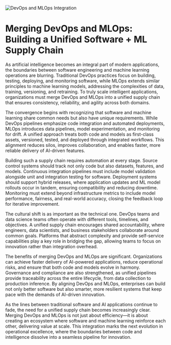 ![DevOps and MLOps Integration](https://www.marktechpost.com/wp-content/uploads/2022/08/MLOps-Cycle.png)

# Merging DevOps and MLOps: Building a Unified Software + ML Supply Chain

As artificial intelligence becomes an integral part of modern applications, the boundaries between software engineering and machine learning operations are blurring. Traditional DevOps practices focus on building, testing, deploying, and monitoring software, while MLOps extends similar principles to machine learning models, addressing the complexities of data, training, versioning, and retraining. To truly scale intelligent applications, organizations must merge DevOps and MLOps into a unified supply chain that ensures consistency, reliability, and agility across both domains.

The convergence begins with recognizing that software and machine learning share common needs but also have unique requirements. While DevOps pipelines emphasize code integration and automated deployments, MLOps introduces data pipelines, model experimentation, and monitoring for drift. A unified approach treats both code and models as first-class assets, versioned, tested, and deployed through integrated workflows. This alignment reduces silos, improves collaboration, and enables faster, more reliable delivery of AI-driven features.

Building such a supply chain requires automation at every stage. Source control systems should track not only code but also datasets, features, and models. Continuous integration pipelines must include model validation alongside unit and integration testing for software. Deployment systems should support hybrid releases, where application updates and ML model rollouts occur in tandem, ensuring compatibility and reducing downtime. Monitoring must extend beyond infrastructure metrics to include model performance, fairness, and real-world accuracy, closing the feedback loop for iterative improvement.

The cultural shift is as important as the technical one. DevOps teams and data science teams often operate with different tools, timelines, and objectives. A unified supply chain encourages shared accountability, where engineers, data scientists, and business stakeholders collaborate around common goals. Platforms that abstract complexity and provide self-service capabilities play a key role in bridging the gap, allowing teams to focus on innovation rather than integration overhead.

The benefits of merging DevOps and MLOps are significant. Organizations can achieve faster delivery of AI-powered applications, reduce operational risks, and ensure that both code and models evolve in harmony. Governance and compliance are also strengthened, as unified pipelines provide traceability across the entire lifecycle, from data collection to production inference. By aligning DevOps and MLOps, enterprises can build not only better software but also smarter, more resilient systems that keep pace with the demands of AI-driven innovation.

As the lines between traditional software and AI applications continue to fade, the need for a unified supply chain becomes increasingly clear. Merging DevOps and MLOps is not just about efficiency—it is about creating an ecosystem where software and machine learning reinforce each other, delivering value at scale. This integration marks the next evolution in operational excellence, where the boundaries between code and intelligence dissolve into a seamless pipeline for innovation.
